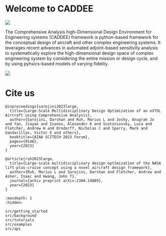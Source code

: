 # Welcome to CADDEE


![](/src/images/movie_all_geometry_frame.gif )


The Comprehensive Analysis high-Dimensional Design Environment for Engineering systems (CADDEE) framework is python-based framework for the conceptual design of aircraft and other 
complex engineering systems. It leverages recent advances in automated adjoint-based sensitivity analysis to systematically explore the high-dimensional design space of complex engineering system by considering the entire mission or design cycle, and by using pyhsics-based models of varying fidelity. 

![](/src/images/movie_sub_system_frame.gif )


# Cite us
```none
@inproceedings{sarojini2023large,
  title={Large-Scale Multidisciplinary Design Optimization of an eVTOL Aircraft using Comprehensive Analysis},
  author={Sarojini, Darshan and Ruh, Marius L and Joshy, Anugrah Jo and Yan, Jiayao and Ivanov, Alexander K and Scotzniovsky, Luca and Fletcher, Andrew H and Orndorff, Nicholas C and Sperry, Mark and Gandarillas, Victor E and others},
  booktitle={AIAA SCITECH 2023 Forum},
  pages={0146},
  year={2023}
}

@article{ruh2023large,
  title={Large-scale multidisciplinary design optimization of the NASA lift-plus-cruise concept using a novel aircraft design framework},
  author={Ruh, Marius L and Sarojini, Darshan and Fletcher, Andrew and Asher, Isaac and Hwang, John T},
  journal={arXiv preprint arXiv:2304.14889},
  year={2023}
}
```

<!-- Remove/add custom pages from/to toc as per your package's requirement -->

```{toctree}
:maxdepth: 1
:hidden:

src/getting_started
src/background
src/tutorials
src/examples
src/api
```
